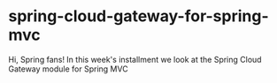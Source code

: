 # spring-cloud-gateway-for-spring-mvc
Hi, Spring fans! In this week's installment we look at the Spring Cloud Gateway module for Spring MVC
